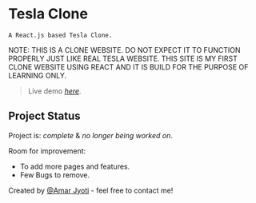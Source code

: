 # Tesla Clone
    A React.js based Tesla Clone. 

NOTE: THIS IS A CLONE WEBSITE. DO NOT EXPECT IT TO FUNCTION PROPERLY JUST LIKE REAL TESLA WEBSITE. THIS SITE IS MY FIRST     CLONE WEBSITE USING REACT AND IT IS BUILD FOR THE PURPOSE OF LEARNING ONLY.

> Live demo [_here_](https://cloneteslareact.netlify.app). <!-- If you have the project hosted somewhere, include the link here. -->

## Project Status

Project is: _complete_ & _no longer being worked on_. 

Room for improvement:

- To add more pages and features.
- Few Bugs to remove.

Created by [@Amar Jyoti](amarentp23@gmail.com) - feel free to contact me!
